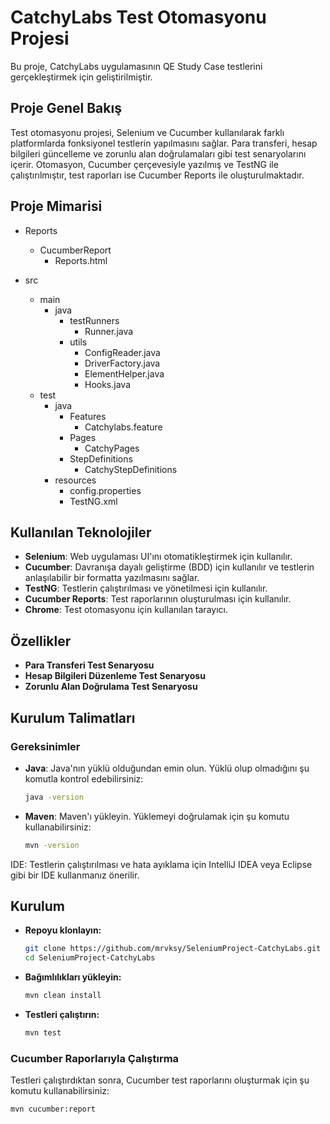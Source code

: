 # CatchyLabs Test Otomasyonu Projesi

Bu proje, CatchyLabs uygulamasının QE Study Case testlerini gerçekleştirmek için geliştirilmiştir. 

## Proje Genel Bakış

Test otomasyonu projesi, Selenium ve Cucumber kullanılarak farklı platformlarda fonksiyonel testlerin yapılmasını sağlar. Para transferi, hesap bilgileri güncelleme ve zorunlu alan doğrulamaları gibi test senaryolarını içerir. Otomasyon, Cucumber çerçevesiyle yazılmış ve TestNG ile çalıştırılmıştır, test raporları ise Cucumber Reports ile oluşturulmaktadır.

## Proje Mimarisi

- Reports
    - CucumberReport
        - Reports.html

- src
    - main
        - java
            - testRunners
                - Runner.java
            - utils
                - ConfigReader.java
                - DriverFactory.java
                - ElementHelper.java
                - Hooks.java
    - test
        - java
            - Features
                - Catchylabs.feature
            - Pages
                - CatchyPages
            - StepDefinitions
                - CatchyStepDefinitions
        - resources
            - config.properties
            - TestNG.xml


## Kullanılan Teknolojiler

- **Selenium**: Web uygulaması UI'ını otomatikleştirmek için kullanılır.
- **Cucumber**: Davranışa dayalı geliştirme (BDD) için kullanılır ve testlerin anlaşılabilir bir formatta yazılmasını sağlar.
- **TestNG**: Testlerin çalıştırılması ve yönetilmesi için kullanılır.
- **Cucumber Reports**: Test raporlarının oluşturulması için kullanılır.
- **Chrome**: Test otomasyonu için kullanılan tarayıcı.

## Özellikler

- **Para Transferi Test Senaryosu**
- **Hesap Bilgileri Düzenleme Test Senaryosu**
- **Zorunlu Alan Doğrulama Test Senaryosu**

## Kurulum Talimatları

### Gereksinimler

- **Java**: Java'nın yüklü olduğundan emin olun. Yüklü olup olmadığını şu komutla kontrol edebilirsiniz:
  ```bash
  java -version
  
- **Maven**: Maven'ı yükleyin. Yüklemeyi doğrulamak için şu komutu kullanabilirsiniz:
    ```bash
    mvn -version


IDE: Testlerin çalıştırılması ve hata ayıklama için IntelliJ IDEA veya Eclipse gibi bir IDE kullanmanız önerilir.

## Kurulum

- **Repoyu klonlayın:**

    ```bash
    git clone https://github.com/mrvksy/SeleniumProject-CatchyLabs.git
    cd SeleniumProject-CatchyLabs
    ```

- **Bağımlılıkları yükleyin:**

    ```bash
    mvn clean install
    ```

- **Testleri çalıştırın:**

    ```bash
    mvn test
    ```

### Cucumber Raporlarıyla Çalıştırma

Testleri çalıştırdıktan sonra, Cucumber test raporlarını oluşturmak için şu komutu kullanabilirsiniz:

```bash
mvn cucumber:report





